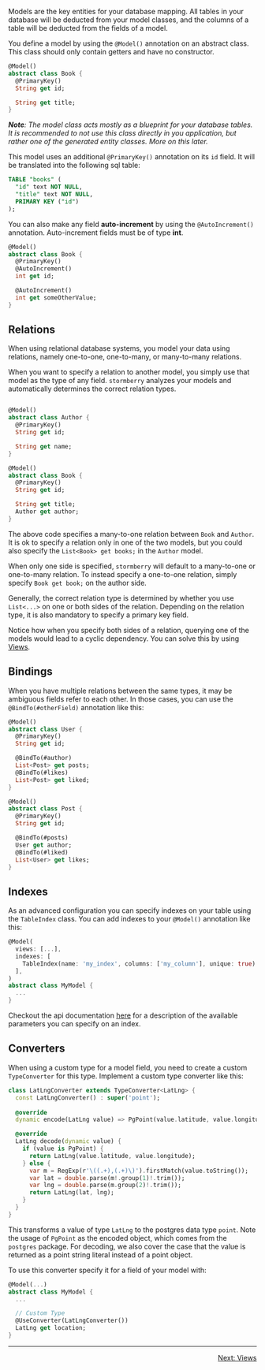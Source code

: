 Models are the key entities for your database mapping. All tables in your database will be deducted from your model classes,
and the columns of a table will be deducted from the fields of a model.

You define a model by using the `@Model()` annotation on an abstract class. This class should only contain getters and have no constructor.

```dart
@Model()
abstract class Book {
  @PrimaryKey()
  String get id;

  String get title;
}
```

***Note**: The model class acts mostly as a blueprint for your database tables. It is recommended to not use
this class directly in you application, but rather one of the generated entity classes. More on this later.* 

This model uses an additional `@PrimaryKey()` annotation on its `id` field. It will be translated into the following sql table:

```sql
TABLE "books" (
  "id" text NOT NULL,
  "title" text NOT NULL,
  PRIMARY KEY ("id")
);
```

You can also make any field **auto-increment** by using the `@AutoIncrement()` annotation. Auto-increment fields
must be of type **int**.

```dart
@Model()
abstract class Book {
  @PrimaryKey()
  @AutoIncrement()
  int get id;

  @AutoIncrement()
  int get someOtherValue;
}
```

## Relations

When using relational database systems, you model your data using relations, namely one-to-one,
one-to-many, or many-to-many relations.

When you want to specify a relation to another model, you simply use that model as the type of any field.
`stormberry` analyzes your models and automatically determines the correct relation types.

```dart

@Model()
abstract class Author {
  @PrimaryKey()
  String get id;

  String get name;
}

@Model()
abstract class Book {
  @PrimaryKey()
  String get id;

  String get title;
  Author get author;
}
```

The above code specifies a many-to-one relation between `Book` and `Author`. It is ok to specify
a relation only in one of the two models, but you could also specify the `List<Book> get books;`
in the `Author` model.

When only one side is specified, `stormberry` will default to a many-to-one or one-to-many relation.
To instead specify a one-to-one relation, simply specify `Book get book;` on the author side.

Generally, the correct relation type is determined by whether you use `List<...>` on one or both sides of the relation.
Depending on the relation type, it is also mandatory to specify a primary key field.

Notice how when you specify both sides of a relation, querying one of the models would lead to a
cyclic dependency. You can solve this by using [Views](../topics/Views-topic.html).

## Bindings

When you have multiple relations between the same types, it may be ambiguous fields refer to each other.
In those cases, you can use the `@BindTo(#otherField)` annotation like this:

```dart
@Model()
abstract class User {
  @PrimaryKey()
  String get id;

  @BindTo(#author)
  List<Post> get posts;
  @BindTo(#likes)
  List<Post> get liked;
}

@Model()
abstract class Post {
  @PrimaryKey()
  String get id;

  @BindTo(#posts)
  User get author;
  @BindTo(#liked)
  List<User> get likes;
}
```

## Indexes

As an advanced configuration you can specify indexes on your table using the `TableIndex` class.
You can add indexes to your `@Model()` annotation like this:

```dart
@Model(
  views: [...],
  indexes: [
    TableIndex(name: 'my_index', columns: ['my_column'], unique: true)
  ],
)
abstract class MyModel {
  ...
}
```

Checkout the api documentation [here](../stormberry/TableIndex-class.html)
for a description of the available parameters you can specify on an index.

## Converters

When using a custom type for a model field, you need to create a custom `TypeConverter` for this
type. Implement a custom type converter like this:

```dart
class LatLngConverter extends TypeConverter<LatLng> {
  const LatLngConverter() : super('point');
  
  @override
  dynamic encode(LatLng value) => PgPoint(value.latitude, value.longitude);

  @override
  LatLng decode(dynamic value) {
    if (value is PgPoint) {
      return LatLng(value.latitude, value.longitude);
    } else {
      var m = RegExp(r'\((.+),(.+)\)').firstMatch(value.toString());
      var lat = double.parse(m!.group(1)!.trim());
      var lng = double.parse(m.group(2)!.trim());
      return LatLng(lat, lng);
    }
  }
}
```

This transforms a value of type `LatLng` to the postgres data type `point`.
Note the usage of `PgPoint` as the encoded object, which comes from the `postgres` package.
For decoding, we also cover the case that the value is returned as a point string literal instead of a
point object.

To use this converter specify it for a field of your model with:

```dart
@Model(...)
abstract class MyModel {
  ...

  // Custom Type
  @UseConverter(LatLngConverter())
  LatLng get location;
}
```

---

<p align="right"><a href="../topics/Views-topic.html">Next: Views</a></p>
